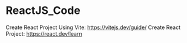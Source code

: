 # ReactJS_Code

Create React Project Using Vite: https://vitejs.dev/guide/ 
Create React Project: https://react.dev/learn

